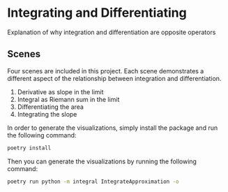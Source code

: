 # Integrating and Differentiating
Explanation of why integration and differentiation are opposite operators

## Scenes

Four scenes are included in this project. Each scene demonstrates a different aspect of the relationship between integration and differentiation.

1. Derivative as slope in the limit
2. Integral as Riemann sum in the limit
3. Differentiating the area
4. Integrating the slope

In order to generate the visualizations, simply install the package and run the following command:

```bash
poetry install
```

Then you can generate the visualizations by running the following command:

```bash
poetry run python -m integral IntegrateApproximation -o
```